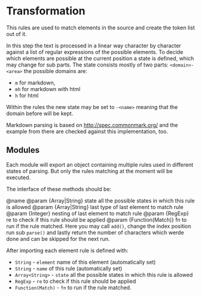 Transformation
=================================================
This rules are used to match elements in the source and create the token list out
of it.

In this step the text is processed in a linear way character by character against
a list of regular expressions of the possible elements. To decide which elements
are possible at the current position a state is defined, which may change for
sub parts. The state consists mostly of two parts: `<domain>-<area>` the possible
domains are:
- `m` for markdown,
- `mh` for markdown with html
- `h` for html

Within the rules the new state may be set to `-<name>` meaning that the domain
before will be kept.

Markdown parsing is based on http://spec.commonmark.org/ and the example from there
are checked against this implementation, too.


Modules
-------------------------------------------------
Each module will export an object containing multiple rules used in different states
of parsing. But only the rules matching at the moment will be executed.

The interface of these methods should be:

@name <alias>
@param {Array<String>|String} state all the possible states in which this rule is allowed
@param {Array<String>|String} last type of last element to match rule
@param {Integer} nesting of last element to match rule
@param {RegExp} re to check if this rule should be applied
@param {Function(Match)} fn to run if the rule matched.
Here you may call `add()`, change the index position run sub `parse()` and lastly
return the number of characters which werde done and can be skipped for the
next run.

After importing each element rule is defined with:
- `String` - `element` name of this element (automatically set)
- `String` - `name` of this rule (automatically set)
- `Array<String>` - `state` all the possible states in which this rule is allowed
- `RegExp` - `re` to check if this rule should be applied
- `Function(Match)` - `fn` to run if the rule matched.
